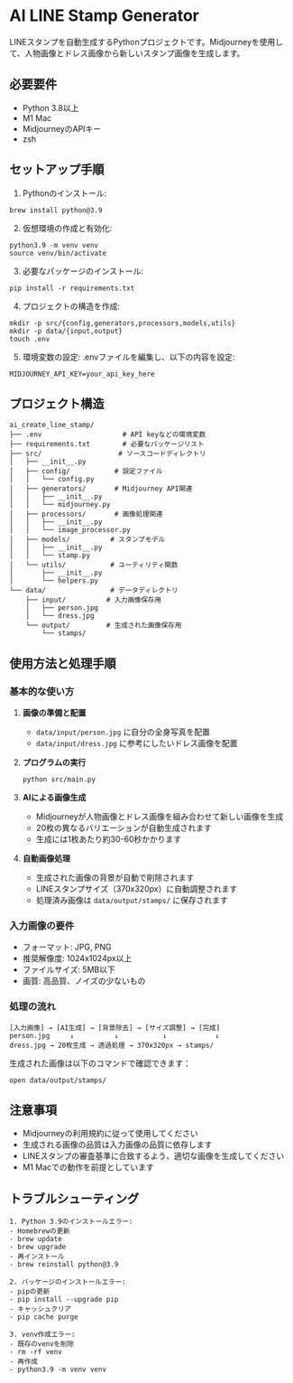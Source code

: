 # AI LINE Stamp Generator

LINEスタンプを自動生成するPythonプロジェクトです。Midjourneyを使用して、人物画像とドレス画像から新しいスタンプ画像を生成します。

## 必要要件

- Python 3.8以上
- M1 Mac
- MidjourneyのAPIキー
- zsh

## セットアップ手順

1. Pythonのインストール:
```
brew install python@3.9
```
2. 仮想環境の作成と有効化:
```
python3.9 -m venv venv
source venv/bin/activate
```
3. 必要なパッケージのインストール:
```
pip install -r requirements.txt
```
4. プロジェクトの構造を作成:
```
mkdir -p src/{config,generators,processors,models,utils}
mkdir -p data/{input,output}
touch .env
```
5. 環境変数の設定:
.envファイルを編集し、以下の内容を設定:
```
MIDJOURNEY_API_KEY=your_api_key_here
```
## プロジェクト構造
```
ai_create_line_stamp/
├── .env                    # API keyなどの環境変数
├── requirements.txt        # 必要なパッケージリスト
├── src/                   # ソースコードディレクトリ
│   ├── __init__.py
│   ├── config/           # 設定ファイル
│   │   └── config.py
│   ├── generators/       # Midjourney API関連
│   │   ├── __init__.py
│   │   └── midjourney.py
│   ├── processors/       # 画像処理関連
│   │   ├── __init__.py
│   │   └── image_processor.py
│   ├── models/          # スタンプモデル
│   │   ├── __init__.py
│   │   └── stamp.py
│   └── utils/           # ユーティリティ関数
│       ├── __init__.py
│       └── helpers.py
└── data/                # データディレクトリ
    ├── input/          # 入力画像保存用
    │   ├── person.jpg
    │   └── dress.jpg
    └── output/         # 生成された画像保存用
        └── stamps/
```
## 使用方法と処理手順

### 基本的な使い方

1. **画像の準備と配置**
   - `data/input/person.jpg` に自分の全身写真を配置
   - `data/input/dress.jpg` に参考にしたいドレス画像を配置

2. **プログラムの実行**
   ```
   python src/main.py
   ```

3. **AIによる画像生成**
   - Midjourneyが人物画像とドレス画像を組み合わせて新しい画像を生成
   - 20枚の異なるバリエーションが自動生成されます
   - 生成には1枚あたり約30-60秒かかります

4. **自動画像処理**
   - 生成された画像の背景が自動で削除されます
   - LINEスタンプサイズ（370x320px）に自動調整されます
   - 処理済み画像は `data/output/stamps/` に保存されます

### 入力画像の要件

- フォーマット: JPG, PNG
- 推奨解像度: 1024x1024px以上
- ファイルサイズ: 5MB以下
- 画質: 高品質、ノイズの少ないもの

### 処理の流れ
```
[入力画像] → [AI生成] → [背景除去] → [サイズ調整] → [完成]
person.jpg     ↓          ↓           ↓            ↓
dress.jpg → 20枚生成 → 透過処理 → 370x320px → stamps/
```

生成された画像は以下のコマンドで確認できます：
```
open data/output/stamps/
```

## 注意事項

- Midjourneyの利用規約に従って使用してください
- 生成される画像の品質は入力画像の品質に依存します
- LINEスタンプの審査基準に合致するよう、適切な画像を生成してください
- M1 Macでの動作を前提としています

## トラブルシューティング
```
1. Python 3.9のインストールエラー:
- Homebrewの更新
- brew update
- brew upgrade
- 再インストール
- brew reinstall python@3.9

2. パッケージのインストールエラー:
- pipの更新
- pip install --upgrade pip
- キャッシュクリア
- pip cache purge

3. venv作成エラー:
- 既存のvenvを削除
- rm -rf venv
- 再作成
- python3.9 -m venv venv
```

